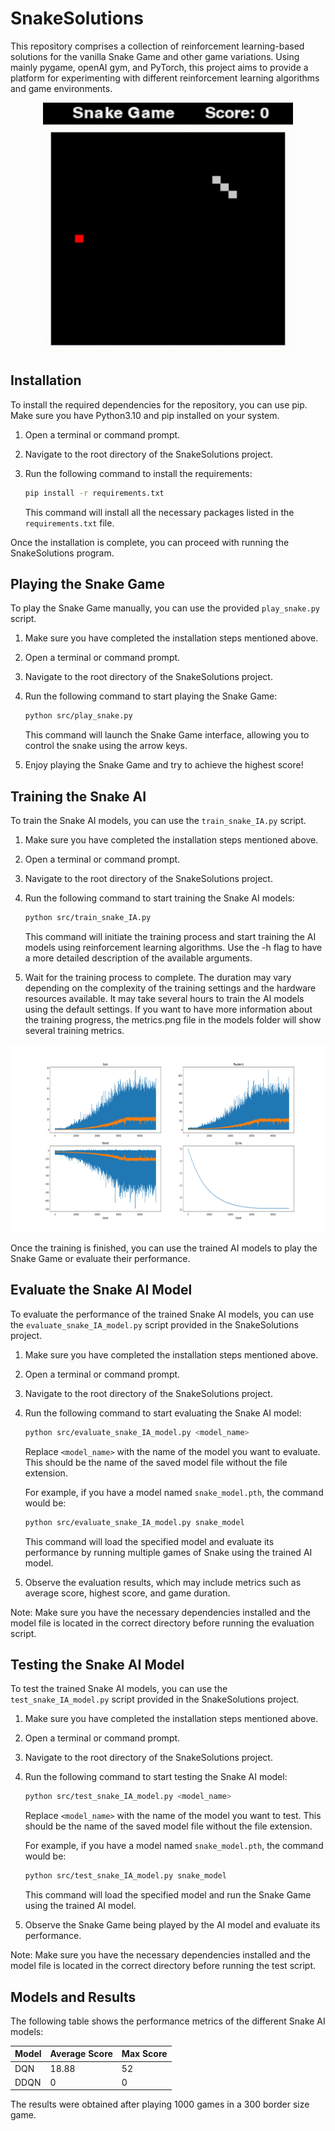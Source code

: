 # SnakeSolutions

This repository comprises a collection of reinforcement learning-based solutions for the vanilla Snake Game and other game variations. Using mainly pygame, openAI gym, and PyTorch, this project aims to provide a platform for experimenting with different reinforcement learning algorithms and game environments.

<p align="center">
  <img src="./models/DQN/video.gif" alt="Snake_Demo" width="400" height="400">
</p>

## Installation

To install the required dependencies for the repository, you can use pip. Make sure you have Python3.10 and pip installed on your system.

1. Open a terminal or command prompt.
2. Navigate to the root directory of the SnakeSolutions project.
3. Run the following command to install the requirements:

    ```bash
    pip install -r requirements.txt
    ```

    This command will install all the necessary packages listed in the `requirements.txt` file.

Once the installation is complete, you can proceed with running the SnakeSolutions program.

## Playing the Snake Game

To play the Snake Game manually, you can use the provided `play_snake.py` script.

1. Make sure you have completed the installation steps mentioned above.

2. Open a terminal or command prompt.

3. Navigate to the root directory of the SnakeSolutions project.

4. Run the following command to start playing the Snake Game:

    ```bash
    python src/play_snake.py
    ```

    This command will launch the Snake Game interface, allowing you to control the snake using the arrow keys.

5. Enjoy playing the Snake Game and try to achieve the highest score!


## Training the Snake AI

To train the Snake AI models, you can use the `train_snake_IA.py` script.

1. Make sure you have completed the installation steps mentioned above.

2. Open a terminal or command prompt.

3. Navigate to the root directory of the SnakeSolutions project.

4. Run the following command to start training the Snake AI models:

    ```bash
    python src/train_snake_IA.py
    ```

    This command will initiate the training process and start training the AI models using reinforcement learning algorithms. Use the -h flag to have a more detailed description of the available arguments.
        

5. Wait for the training process to complete. The duration may vary depending on the complexity of the training settings and the hardware resources available. It may take several hours to train the AI models using the default settings. If you want to have more information about the training progress, the metrics.png file in the models folder will show several training metrics.

<p align="center">
  <img src="./models/DQN/metrics.png" alt="Training Metrics" width="600" height="300">
</p>

Once the training is finished, you can use the trained AI models to play the Snake Game or evaluate their performance.

## Evaluate the Snake AI Model

To evaluate the performance of the trained Snake AI models, you can use the `evaluate_snake_IA_model.py` script provided in the SnakeSolutions project.

1. Make sure you have completed the installation steps mentioned above.

2. Open a terminal or command prompt.

3. Navigate to the root directory of the SnakeSolutions project.

4. Run the following command to start evaluating the Snake AI model:

    ```bash
    python src/evaluate_snake_IA_model.py <model_name>
    ```

    Replace `<model_name>` with the name of the model you want to evaluate. This should be the name of the saved model file without the file extension.

    For example, if you have a model named `snake_model.pth`, the command would be:

    ```bash
    python src/evaluate_snake_IA_model.py snake_model
    ```

    This command will load the specified model and evaluate its performance by running multiple games of Snake using the trained AI model.

5. Observe the evaluation results, which may include metrics such as average score, highest score, and game duration.

Note: Make sure you have the necessary dependencies installed and the model file is located in the correct directory before running the evaluation script.


## Testing the Snake AI Model

To test the trained Snake AI models, you can use the `test_snake_IA_model.py` script provided in the SnakeSolutions project.

1. Make sure you have completed the installation steps mentioned above.

2. Open a terminal or command prompt.

3. Navigate to the root directory of the SnakeSolutions project.

4. Run the following command to start testing the Snake AI model:

    ```bash
    python src/test_snake_IA_model.py <model_name>
    ```

    Replace `<model_name>` with the name of the model you want to test. This should be the name of the saved model file without the file extension.

    For example, if you have a model named `snake_model.pth`, the command would be:

    ```bash
    python src/test_snake_IA_model.py snake_model
    ```

    This command will load the specified model and run the Snake Game using the trained AI model.

5. Observe the Snake Game being played by the AI model and evaluate its performance.

Note: Make sure you have the necessary dependencies installed and the model file is located in the correct directory before running the test script.

## Models and Results

The following table shows the performance metrics of the different Snake AI models:

| Model | Average Score | Max Score |
|-------|---------------|-----------|
| DQN   | 18.88         | 52        |
| DDQN  | 0             | 0         |

The results were obtained after playing 1000 games in a 300 border size game.
